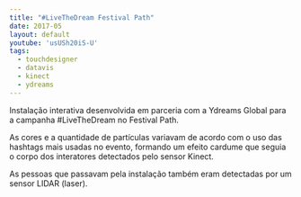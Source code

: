 ```yaml
---
title: "#LiveTheDream Festival Path"
date: 2017-05
layout: default
youtube: 'usUSh20iS-U'
tags:
  - touchdesigner
  - datavis
  - kinect
  - ydreams
---
```


Instalação interativa desenvolvida em parceria com a Ydreams Global para a campanha #LiveTheDream no Festival Path.

As cores e a quantidade de partículas variavam de acordo com o uso das hashtags mais usadas no evento, formando um efeito cardume que seguia o corpo dos interatores detectados pelo sensor Kinect.

As pessoas que passavam pela instalação também eram detectadas por um sensor LIDAR (laser).
